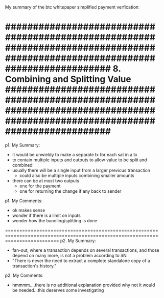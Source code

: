 My summary of the btc whitepaper simplified payment verfication:

###############################################################################################################################
8. Combining and Splitting Value
###############################################################################################################################
===============================================================================================================================
p1. My Summary:

- it would be unwieldy to make a separate tx for each sat in a tx
- tx contain multiple inputs and outputs to allow value to be split and combined
- usually there will be a single input from a larger previous transaction
    - could also be multiple inputs combining smaller amounts
- there can be at most two outputs
    - one for the payment
    - one for returning the change if any back to sender


p1. My Comments:

- ok makes sense
- wonder if there is a limit on inputs
- wonder how the bundling/splitting is done


===============================================================================================================================
p2. My Summary:

- fan-out, where a transaction depends on several transactions, and those depend on many more, is not a problem according to SN
- "There is never the need to extract a complete standalone copy of a transaction's history."

p2. My Comments:

- hmmmm....there is no additional explanation provided why not it would be needed...this deserves some investigating
